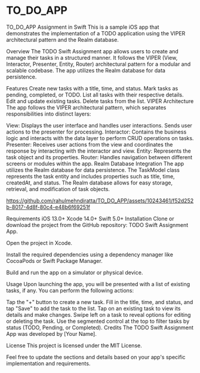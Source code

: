 # TO_DO_APP






TO_DO_APP Assignment in Swift
This is a sample iOS app that demonstrates the implementation of a TODO application using the VIPER architectural pattern and the Realm database.

Overview
The TODO Swift Assignment app allows users to create and manage their tasks in a structured manner. It follows the VIPER (View, Interactor, Presenter, Entity, Router) architectural pattern for a modular and scalable codebase. The app utilizes the Realm database for data persistence.

Features
Create new tasks with a title, time, and status.
Mark tasks as pending, completed, or TODO.
List all tasks with their respective details.
Edit and update existing tasks.
Delete tasks from the list.
VIPER Architecture
The app follows the VIPER architectural pattern, which separates responsibilities into distinct layers:

View: Displays the user interface and handles user interactions. Sends user actions to the presenter for processing.
Interactor: Contains the business logic and interacts with the data layer to perform CRUD operations on tasks.
Presenter: Receives user actions from the view and coordinates the response by interacting with the interactor and view.
Entity: Represents the task object and its properties.
Router: Handles navigation between different screens or modules within the app.
Realm Database Integration
The app utilizes the Realm database for data persistence. The TaskModel class represents the task entity and includes properties such as title, time, createdAt, and status. The Realm database allows for easy storage, retrieval, and modification of task objects.

https://github.com/rahulmehndiratta/TO_DO_APP/assets/10243461/f52d252b-8017-4d8f-80c4-e48b6f69251f


Requirements
iOS 13.0+
Xcode 14.0+
Swift 5.0+
Installation
Clone or download the project from the GitHub repository: TODO Swift Assignment App.

Open the project in Xcode.

Install the required dependencies using a dependency manager like CocoaPods or Swift Package Manager.

Build and run the app on a simulator or physical device.

Usage
Upon launching the app, you will be presented with a list of existing tasks, if any. You can perform the following actions:

Tap the "+" button to create a new task. Fill in the title, time, and status, and tap "Save" to add the task to the list.
Tap on an existing task to view its details and make changes.
Swipe left on a task to reveal options for editing or deleting the task.
Use the segmented control at the top to filter tasks by status (TODO, Pending, or Completed).
Credits
The TODO Swift Assignment App was developed by [Your Name].

License
This project is licensed under the MIT License.

Feel free to update the sections and details based on your app's specific implementation and requirements.

